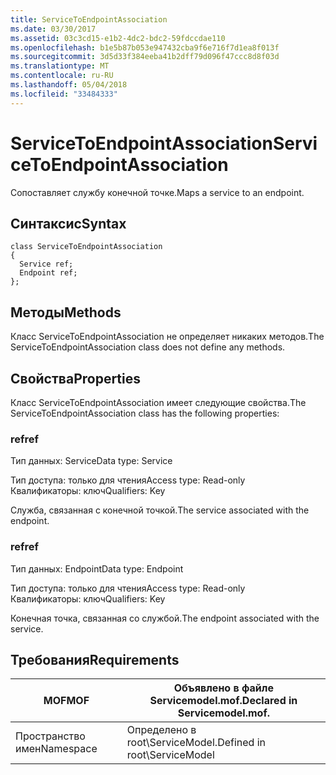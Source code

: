 ```yaml
---
title: ServiceToEndpointAssociation
ms.date: 03/30/2017
ms.assetid: 03c3cd15-e1b2-4dc2-bdc2-59fdccdae110
ms.openlocfilehash: b1e5b87b053e947432cba9f6e716f7d1ea8f013f
ms.sourcegitcommit: 3d5d33f384eeba41b2dff79d096f47ccc8d8f03d
ms.translationtype: MT
ms.contentlocale: ru-RU
ms.lasthandoff: 05/04/2018
ms.locfileid: "33484333"
---
```

# <a name="servicetoendpointassociation"></a><span data-ttu-id="5856f-102">ServiceToEndpointAssociation</span><span class="sxs-lookup"><span data-stu-id="5856f-102">ServiceToEndpointAssociation</span></span>
<span data-ttu-id="5856f-103">Сопоставляет службу конечной точке.</span><span class="sxs-lookup"><span data-stu-id="5856f-103">Maps a service to an endpoint.</span></span>  
  
## <a name="syntax"></a><span data-ttu-id="5856f-104">Синтаксис</span><span class="sxs-lookup"><span data-stu-id="5856f-104">Syntax</span></span>  
  
```  
class ServiceToEndpointAssociation  
{  
  Service ref;  
  Endpoint ref;  
};  
```  
  
## <a name="methods"></a><span data-ttu-id="5856f-105">Методы</span><span class="sxs-lookup"><span data-stu-id="5856f-105">Methods</span></span>  
 <span data-ttu-id="5856f-106">Класс ServiceToEndpointAssociation не определяет никаких методов.</span><span class="sxs-lookup"><span data-stu-id="5856f-106">The ServiceToEndpointAssociation class does not define any methods.</span></span>  
  
## <a name="properties"></a><span data-ttu-id="5856f-107">Свойства</span><span class="sxs-lookup"><span data-stu-id="5856f-107">Properties</span></span>  
 <span data-ttu-id="5856f-108">Класс ServiceToEndpointAssociation имеет следующие свойства.</span><span class="sxs-lookup"><span data-stu-id="5856f-108">The ServiceToEndpointAssociation class has the following properties:</span></span>  
  
### <a name="ref"></a><span data-ttu-id="5856f-109">ref</span><span class="sxs-lookup"><span data-stu-id="5856f-109">ref</span></span>  
 <span data-ttu-id="5856f-110">Тип данных: Service</span><span class="sxs-lookup"><span data-stu-id="5856f-110">Data type: Service</span></span>  
  
 <span data-ttu-id="5856f-111">Тип доступа: только для чтения</span><span class="sxs-lookup"><span data-stu-id="5856f-111">Access type: Read-only</span></span>  
<span data-ttu-id="5856f-112">Квалификаторы: ключ</span><span class="sxs-lookup"><span data-stu-id="5856f-112">Qualifiers: Key</span></span>  
  
 <span data-ttu-id="5856f-113">Служба, связанная с конечной точкой.</span><span class="sxs-lookup"><span data-stu-id="5856f-113">The service associated with the endpoint.</span></span>  
  
### <a name="ref"></a><span data-ttu-id="5856f-114">ref</span><span class="sxs-lookup"><span data-stu-id="5856f-114">ref</span></span>  
 <span data-ttu-id="5856f-115">Тип данных: Endpoint</span><span class="sxs-lookup"><span data-stu-id="5856f-115">Data type: Endpoint</span></span>  
  
 <span data-ttu-id="5856f-116">Тип доступа: только для чтения</span><span class="sxs-lookup"><span data-stu-id="5856f-116">Access type: Read-only</span></span>  
<span data-ttu-id="5856f-117">Квалификаторы: ключ</span><span class="sxs-lookup"><span data-stu-id="5856f-117">Qualifiers: Key</span></span>  
  
 <span data-ttu-id="5856f-118">Конечная точка, связанная со службой.</span><span class="sxs-lookup"><span data-stu-id="5856f-118">The endpoint associated with the service.</span></span>  
  
## <a name="requirements"></a><span data-ttu-id="5856f-119">Требования</span><span class="sxs-lookup"><span data-stu-id="5856f-119">Requirements</span></span>  
  
|<span data-ttu-id="5856f-120">MOF</span><span class="sxs-lookup"><span data-stu-id="5856f-120">MOF</span></span>|<span data-ttu-id="5856f-121">Объявлено в файле Servicemodel.mof.</span><span class="sxs-lookup"><span data-stu-id="5856f-121">Declared in Servicemodel.mof.</span></span>|  
|---------|-----------------------------------|  
|<span data-ttu-id="5856f-122">Пространство имен</span><span class="sxs-lookup"><span data-stu-id="5856f-122">Namespace</span></span>|<span data-ttu-id="5856f-123">Определено в root\ServiceModel.</span><span class="sxs-lookup"><span data-stu-id="5856f-123">Defined in root\ServiceModel</span></span>|
